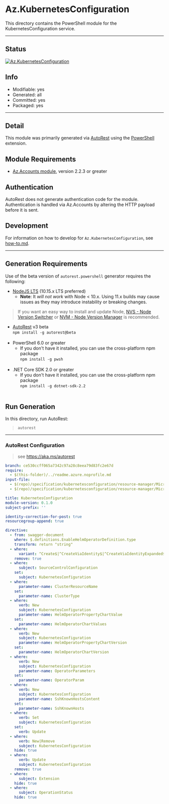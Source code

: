 <!-- region Generated -->
# Az.KubernetesConfiguration
This directory contains the PowerShell module for the KubernetesConfiguration service.

---
## Status
[![Az.KubernetesConfiguration](https://img.shields.io/powershellgallery/v/Az.KubernetesConfiguration.svg?style=flat-square&label=Az.KubernetesConfiguration "Az.KubernetesConfiguration")](https://www.powershellgallery.com/packages/Az.KubernetesConfiguration/)

## Info
- Modifiable: yes
- Generated: all
- Committed: yes
- Packaged: yes

---
## Detail
This module was primarily generated via [AutoRest](https://github.com/Azure/autorest) using the [PowerShell](https://github.com/Azure/autorest.powershell) extension.

## Module Requirements
- [Az.Accounts module](https://www.powershellgallery.com/packages/Az.Accounts/), version 2.2.3 or greater

## Authentication
AutoRest does not generate authentication code for the module. Authentication is handled via Az.Accounts by altering the HTTP payload before it is sent.

## Development
For information on how to develop for `Az.KubernetesConfiguration`, see [how-to.md](how-to.md).
<!-- endregion -->

---
## Generation Requirements
Use of the beta version of `autorest.powershell` generator requires the following:
- [NodeJS LTS](https://nodejs.org) (10.15.x LTS preferred)
  - **Note**: It *will not work* with Node < 10.x. Using 11.x builds may cause issues as they may introduce instability or breaking changes.
> If you want an easy way to install and update Node, [NVS - Node Version Switcher](../nodejs/installing-via-nvs.md) or [NVM - Node Version Manager](../nodejs/installing-via-nvm.md) is recommended.
- [AutoRest](https://aka.ms/autorest) v3 beta <br>`npm install -g autorest@beta`<br>&nbsp;
- PowerShell 6.0 or greater
  - If you don't have it installed, you can use the cross-platform npm package <br>`npm install -g pwsh`<br>&nbsp;
- .NET Core SDK 2.0 or greater
  - If you don't have it installed, you can use the cross-platform npm package <br>`npm install -g dotnet-sdk-2.2`<br>&nbsp;

## Run Generation
In this directory, run AutoRest:
> `autorest`

---
### AutoRest Configuration
> see https://aka.ms/autorest

``` yaml
branch: ce530ccff065a7342c97a28c8eea79d83fc2e67d
require:
  - $(this-folder)/../readme.azure.noprofile.md
input-file:
  - $(repo)/specification/kubernetesconfiguration/resource-manager/Microsoft.KubernetesConfiguration/stable/2021-03-01/kubernetesconfiguration.json
  - $(repo)/specification/kubernetesconfiguration/resource-manager/Microsoft.KubernetesConfiguration/stable/2021-09-01/extensions.json

title: KubernetesConfiguration
module-version: 0.1.0
subject-prefix: ''

identity-correction-for-post: true
resourcegroup-append: true

directive:
  - from: swagger-document
    where: $.definitions.EnableHelmOperatorDefinition.type
    transform: return "string"
  - where:
      variant: ^Create$|^CreateViaIdentity$|^CreateViaIdentityExpanded$|^Update$|^UpdateViaIdentity$
    remove: true
  - where:
      subject: SourceControlConfiguration
    set:
      subject: KubernetesConfiguration
  - where:
      parameter-name: ClusterResourceName
    set:
      parameter-name: ClusterType
  - where:
      verb: New
      subject: KubernetesConfiguration
      parameter-name: HelmOperatorPropertyChartValue
    set:
      parameter-name: HelmOperatorChartValues
  - where:
      verb: New
      subject: KubernetesConfiguration
      parameter-name: HelmOperatorPropertyChartVersion
    set:
      parameter-name: HelmOperatorChartVersion
  - where:
      verb: New
      subject: KubernetesConfiguration
      parameter-name: OperatorParameters
    set:
      parameter-name: OperatorParam
  - where:
      verb: New
      subject: KubernetesConfiguration
      parameter-name: SshKnownHostsContent
    set:
      parameter-name: SshKnownHosts
  - where:
      verb: Set
      subject: KubernetesConfiguration
    set:
      verb: Update
  - where:
      verb: New|Remove
      subject: KubernetesConfiguration
    hide: true
  - where:
      verb: Update
      subject: KubernetesConfiguration
    remove: true
  - where:
      subject: Extension
    hide: true
  - where:
      subject: OperationStatus
    hide: true
```
